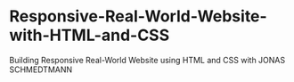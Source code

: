 # Responsive-Real-World-Website-with-HTML-and-CSS
Building Responsive Real-World Website using HTML and CSS  with JONAS SCHMEDTMANN
